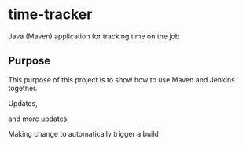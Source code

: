 # time-tracker
Java (Maven) application for tracking time on the job

## Purpose

This purpose of this project is to show how to use Maven and Jenkins together.

Updates, 

and more updates

Making change to automatically trigger a build
